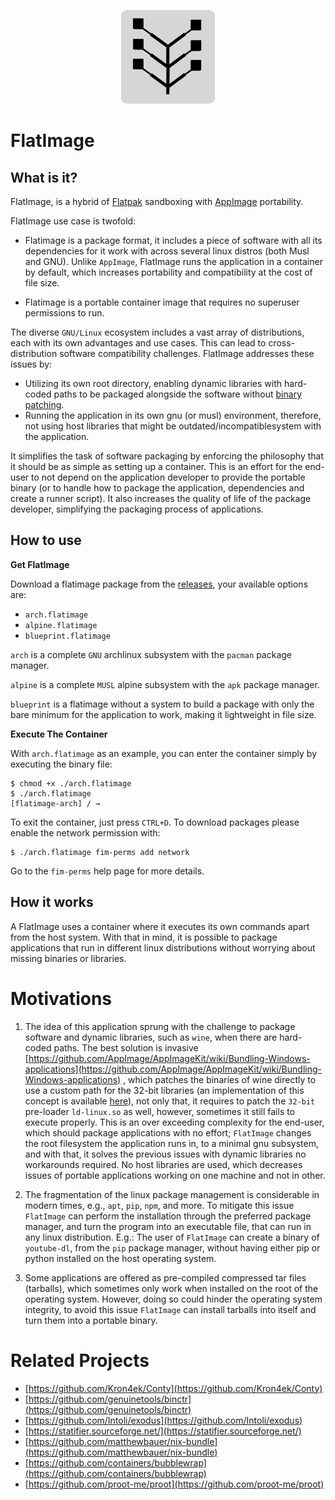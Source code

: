 <p align="center">
  <img src="https://raw.githubusercontent.com/flatimage/docs/master/docs/image/icon.png" width=150px/>
</p>

# FlatImage

## What is it?

FlatImage, is a hybrid of [Flatpak](https://github.com/flatpak/flatpak)
sandboxing with [AppImage](https://github.com/AppImage/AppImageKit) portability.

FlatImage use case is twofold:

* Flatimage is a package format, it includes a piece of software with all its
    dependencies for it work with across several linux distros (both Musl and
    GNU). Unlike `AppImage`, FlatImage runs the application in a container by
    default, which increases portability and compatibility at the cost of file
    size.

* Flatimage is a portable container image that requires no superuser permissions to run.

The diverse `GNU/Linux` ecosystem includes a vast array of distributions, each
with its own advantages and use cases. This can lead to cross-distribution
software compatibility challenges. FlatImage addresses these issues by:

* Utilizing its own root directory, enabling dynamic libraries with hard-coded
    paths to be packaged alongside the software without
    [binary patching](https://github.com/AppImage/AppImageKit/wiki/Bundling-Windows-applications).
* Running the application in its own gnu (or musl) environment, therefore, not using host
    libraries that might be outdated/incompatiblesystem with the application.

It simplifies the task of software packaging by enforcing the philosophy that it
should be as simple as setting up a container. This is an effort for the
end-user to not depend on the application developer to provide the portable
binary (or to handle how to package the application, dependencies and create a
runner script). It also increases the quality of life of the package developer,
simplifying the packaging process of applications.

## How to use

**Get FlatImage**

Download a flatimage package from the [releases](https://github.com/ruanformigoni/flatimage/releases), your available options are:

* `arch.flatimage`
* `alpine.flatimage`
* `blueprint.flatimage`

`arch` is a complete `GNU` archlinux subsystem with the `pacman` package manager.

`alpine` is a complete `MUSL` alpine subsystem with the `apk` package manager.

`blueprint` is a flatimage without a system to build a package with only the
bare minimum for the application to work, making it lightweight in file size.

**Execute The Container**

With `arch.flatimage` as an example, you can enter the container simply by
executing the binary file:

```
$ chmod +x ./arch.flatimage
$ ./arch.flatimage
[flatimage-arch] / → 
```

To exit the container, just press `CTRL+D`. To download packages please enable
the network permission with:
```
$ ./arch.flatimage fim-perms add network
```

Go to the `fim-perms` help page for more details.

## How it works

A FlatImage uses a container where it executes its own commands apart from the
host system. With that in mind, it is possible to package applications that run
in different linux distributions without worrying about missing binaries or
libraries.


# Motivations

1. The idea of this application sprung with the challenge to package software
   and dynamic libraries, such as `wine`, when there are hard-coded paths. The
   best solution is invasive
   [https://github.com/AppImage/AppImageKit/wiki/Bundling-Windows-applications](https://github.com/AppImage/AppImageKit/wiki/Bundling-Windows-applications)
   , which patches the binaries of wine directly to use a custom path for the
   32-bit libraries (an implementation of this concept is available
   [here](https://github.com/ruanformigoni/wine)), not only that, it requires to
   patch the `32-bit` pre-loader `ld-linux.so` as well, however, sometimes it
   still fails to execute properly. This is an over exceeding complexity for the
   end-user, which should package applications with no effort; `FlatImage`
   changes the root filesystem the application runs in, to a minimal gnu
   subsystem, and with that, it solves the previous issues with dynamic
   libraries no workarounds required. No host libraries are used, which
   decreases issues of portable applications working on one machine and not in
   other.

1. The fragmentation of the linux package management is considerable in modern
   times, e.g., `apt`, `pip`, `npm`, and more. To mitigate this issue
   `FlatImage` can perform the installation through the preferred package
   manager, and turn the program into an executable file, that can run in any
   linux distribution. E.g.: The user of `FlatImage` can create a binary of
   `youtube-dl`, from the `pip` package manager, without having either pip or
   python installed on the host operating system.

1. Some applications are offered as pre-compiled compressed tar files
   (tarballs), which sometimes only work when installed on the root of the
   operating system. However, doing so could hinder the operating system
   integrity, to avoid this issue `FlatImage` can install tarballs into itself
   and turn them into a portable binary.


# Related Projects

- [https://github.com/Kron4ek/Conty](https://github.com/Kron4ek/Conty)
- [https://github.com/genuinetools/binctr](https://github.com/genuinetools/binctr)
- [https://github.com/Intoli/exodus](https://github.com/Intoli/exodus)
- [https://statifier.sourceforge.net/](https://statifier.sourceforge.net/)
- [https://github.com/matthewbauer/nix-bundle](https://github.com/matthewbauer/nix-bundle)
- [https://github.com/containers/bubblewrap](https://github.com/containers/bubblewrap)
- [https://github.com/proot-me/proot](https://github.com/proot-me/proot)
